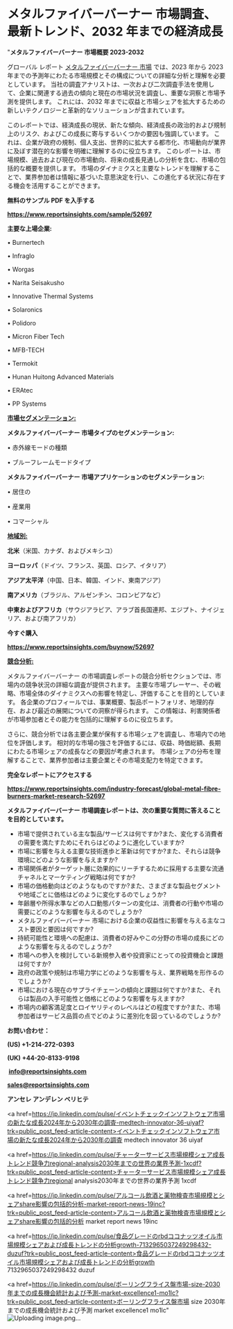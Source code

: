 # メタルファイバーバーナー 市場調査、最新トレンド、2032 年までの経済成長

"<strong>メタルファイバーバーナー 市場概要 2023-2032</strong>

グローバル レポート <a href=https://www.reportsinsights.com/sample/52697>メタルファイバーバーナー 市場</a> では、2023 年から 2023 年までの予測年にわたる市場規模とその構成についての詳細な分析と理解を必要としています。 当社の調査アナリストは、一次および二次調査手法を使用して、企業に関連する過去の傾向と現在の市場状況を調査し、重要な洞察と市場予測を提供します。 これには、2032 年までに収益と市場シェアを拡大​​するための新しいテクノロジーと革新的なソリューションが含まれています。

このレポートでは、経済成長の現状、新たな傾向、経済成長の政治的および規制上のリスク、およびこの成長に寄与するいくつかの要因も強調しています。 これは、企業が政府の規制、個人支出、世界的に拡大する都市化、市場動向が業界に及ぼす潜在的な影響を明確に理解するのに役立ちます。 このレポートは、市場規模、過去および現在の市場動向、将来の成長見通しの分析を含む、市場の包括的な概要を提供します。 市場のダイナミクスと主要なトレンドを理解することで、業界参加者は情報に基づいた意思決定を行い、この進化する状況に存在する機会を活用することができます。

<strong><b>無料のサンプル PDF を入手する</b></strong>

<a href=https://www.reportsinsights.com/sample/52697><strong><u>https://www.reportsinsights.com/sample/52697</u></strong></a>

<strong>主要な上場企業:</strong>

• Burnertech

• Infraglo

• Worgas

• Narita Seisakusho

• Innovative Thermal Systems

• Solaronics

• Polidoro

• Micron Fiber Tech

• MFB-TECH

• Termokit

• Hunan Huitong Advanced Materials

• ERAtec

• PP Systems

<strong><u>市場セグメンテーション</u></strong><strong><u>:</u></strong>

<strong>メタルファイバーバーナー 市場タイプのセグメンテーション:</strong>

• 赤外線モードの種類

• ブルーフレームモードタイプ

<strong>メタルファイバーバーナー 市場アプリケーションのセグメンテーション:</strong>

• 居住の

• 産業用

• コマーシャル

<strong><u>地域別</u></strong><strong><u>:</u></strong>

<strong>北米</strong>（米国、カナダ、およびメキシコ）

<strong>ヨーロッパ</strong>（ドイツ、フランス、英国、ロシア、イタリア）

<strong>アジア太平洋</strong>（中国、日本、韓国、インド、東南アジア）

<strong>南アメリカ</strong>（ブラジル、アルゼンチン、コロンビアなど）

<strong>中東およびアフリカ</strong>（サウジアラビア、アラブ首長国連邦、エジプト、ナイジェリア、および南アフリカ）

<strong>今すぐ購入</strong>

<a href=https://www.reportsinsights.com/buynow/52697><strong><u>https://www.reportsinsights.com/buynow/52697</u></strong></a>

<strong><u>競合分析:</u></strong>

メタルファイバーバーナー の市場調査レポートの競合分析セクションでは、市場内の競争状況の詳細な調査が提供されます。 主要な市場プレーヤー、その戦略、市場全体のダイナミクスへの影響を特定し、評価することを目的としています。 各企業のプロフィールでは、事業概要、製品ポートフォリオ、地理的存在、および最近の展開についての洞察が得られます。 この情報は、利害関係者が市場参加者とその能力を包括的に理解するのに役立ちます。

さらに、競合分析では各主要企業が保有する市場シェアを調査し、市場内での地位を評価します。 相対的な市場の強さを評価するには、収益、時価総額、長期にわたる市場シェアの成長などの要因が考慮されます。 市場シェアの分布を理解することで、業界参加者は主要企業とその市場支配力を特定できます。

<strong>完全なレポートにアクセスする</strong>

<a href=https://www.reportsinsights.com/industry-forecast/global-metal-fibre-burners-market-research-52697><strong><u><b>https://www.reportsinsights.com/industry-forecast/global-metal-fibre-burners-market-research-52697</b></u></strong></a>

<strong><b>メタルファイバーバーナー 市場調査レポートは、次の重要な質問に答えることを目的としています。</b></strong>
<ul>
  <li>市場で提供されている主な製品/サービスは何ですか?また、変化する消費者の需要を満たすためにそれらはどのように進化していますか?</li>
  <li>市場に影響を与える主要な技術進歩と革新は何ですか?また、それらは競争環境にどのような影響を与えますか?</li>
  <li>市場関係者がターゲット層に効果的にリーチするために採用する主要な流通チャネルとマーケティング戦略は何ですか?</li>
  <li>市場の価格動向はどのようなものですか?また、さまざまな製品セグメントや地域ごとに価格はどのように変化するのでしょうか?</li>
  <li>年齢層や所得水準などの人口動態パターンの変化は、消費者の行動や市場の需要にどのような影響を与えるのでしょうか?</li>
  <li>メタルファイバーバーナー 市場における企業の収益性に影響を与える主なコスト要因と要因は何ですか?</li>
  <li>持続可能性と環境への配慮は、消費者の好みやこの分野の市場の成長にどのような影響を与えるのでしょうか?</li>
  <li>市場への参入を検討している新規参入者や投資家にとっての投資機会と課題は何ですか?</li>
  <li>政府の政策や規制は市場力学にどのような影響を与え、業界戦略を形作るのでしょうか?</li>
  <li>市場における現在のサプライチェーンの傾向と課題は何ですか?また、それらは製品の入手可能性と価格にどのような影響を与えますか?</li>
  <li>市場内の顧客満足度とロイヤリティのレベルはどの程度ですか?また、市場参加者はサービス品質の点でどのように差別化を図っているのでしょうか?</li>
</ul>
<strong>お問い合わせ：</strong>

<strong>(US) +1-214-272-0393</strong>

<strong>(UK) +44-20-8133-9198</strong>

<strong> </strong><a href=info@reportsinsights.com><strong><u>info@reportsinsights.com</u></strong></a>

<a href=sales@reportsinsights.com><strong><u>sales@reportsinsights.com</u></strong></a>

<strong>アンセレ アンデレン ベリヒテ</strong>

<a href=https://jp.linkedin.com/pulse/イベントチェックインソフトウェア市場の新たな成長2024年から2030年の調査-medtech-innovator-36-uiyaf?trk=public_post_feed-article-content>イベントチェックインソフトウェア市場の新たな成長2024年から2030年の調査 medtech innovator 36 uiyaf</a>

<a href=https://jp.linkedin.com/pulse/チャーターサービス市場規模シェア成長トレンド競争力regional-analysis2030年までの世界の業界予測-1xcdf?trk=public_post_feed-article-content>チャーターサービス市場規模シェア成長トレンド競争力regional analysis2030年までの世界の業界予測 1xcdf</a>

<a href=https://jp.linkedin.com/pulse/アルコール飲酒と薬物検査市場規模とシェアshare影響の包括的分析-market-report-news-19inc?trk=public_post_feed-article-content>アルコール飲酒と薬物検査市場規模とシェアshare影響の包括的分析 market report news 19inc</a>

<a href=https://jp.linkedin.com/pulse/食品グレードのrbdココナッツオイル市場規模シェアおよび成長トレンドの分析growth-7132965037249298432-duzuf?trk=public_post_feed-article-content>食品グレードのrbdココナッツオイル市場規模シェアおよび成長トレンドの分析growth 7132965037249298432 duzuf</a>

<a href=https://jp.linkedin.com/pulse/ボーリングフライス盤市場-size-2030年までの成長機会統計および予測-market-excellence1-mo1lc?trk=public_post_feed-article-content>ボーリングフライス盤市場 size 2030年までの成長機会統計および予測 market excellence1 mo1lc</a>"
![Uploading image.png…]()
